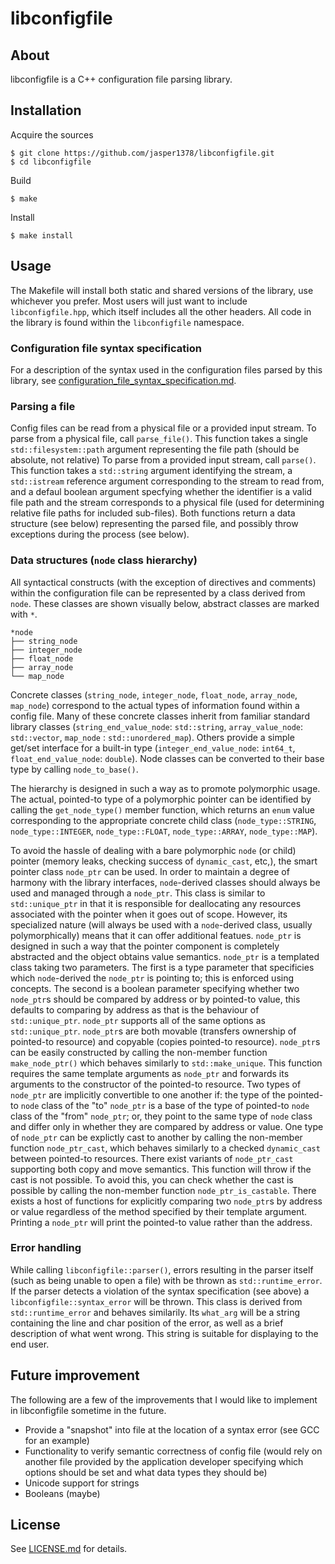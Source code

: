 # libconfigfile

## About
libconfigfile is a C++ configuration file parsing library. 

## Installation
Acquire the sources
```
$ git clone https://github.com/jasper1378/libconfigfile.git
$ cd libconfigfile
```
Build
```
$ make
```
Install
```
$ make install
```

## Usage
The Makefile will install both static and shared versions of the library, use whichever you prefer. Most users will just want to include `libconfigfile.hpp`, which itself includes all the other headers. All code in the library is found within the `libconfigfile` namespace.

### Configuration file syntax specification

For a description of the syntax used in the configuration files parsed by this library, see [configuration_file_syntax_specification.md](configuration_file_syntax_specification.md).

### Parsing a file

Config files can be read from a physical file or a provided input stream. To parse from a physical file, call `parse_file()`. This function takes a single `std::filesystem::path` argument representing the file path (should be absolute, not relative) To parse from a provided input stream, call `parse()`. This function takes a `std::string` argument identifying the stream, a `std::istream` reference argument corresponding to the stream to read from, and a defaul boolean argument specfying whether the identifier is a valid file path and the stream corresponds to a physical file (used for determining relative file paths for included sub-files). Both functions return a data structure (see below) representing the parsed file, and possibly throw exceptions during the process (see below).

### Data structures (`node` class hierarchy)

All syntactical constructs (with the exception of directives and comments) within the configuration file can be represented by a class derived from `node`. These classes are shown visually below, abstract classes are marked with `*`.

```
*node
├── string_node
├── integer_node
├── float_node
├── array_node
└── map_node
```

Concrete classes (`string_node`, `integer_node`, `float_node`, `array_node`, `map_node`) correspond to the actual types of information found within a config file. Many of these concrete classes inherit from familiar standard library classes (`string_end_value_node`: `std::string`, `array_value_node`: `std::vector`, `map_node` : `std::unordered_map`). Others provide a simple get/set interface for a built-in type (`integer_end_value_node`: `int64_t`, `float_end_value_node`: `double`). Node classes can be converted to their base type by calling `node_to_base()`.

The hierarchy is designed in such a way as to promote polymorphic usage. The actual, pointed-to type of a polymorphic pointer can be identified by calling the `get_node_type()` member function, which returns an `enum` value corresponding to the appropriate concrete child class (`node_type::STRING`, `node_type::INTEGER`, `node_type::FLOAT`, `node_type::ARRAY`, `node_type::MAP`).

To avoid the hassle of dealing with a bare polymorphic `node` (or child) pointer (memory leaks, checking success of `dynamic_cast`, etc,), the smart pointer class `node_ptr` can be used. In order to maintain a degree of harmony with the library interfaces, `node`-derived classes should always be used and managed through a `node_ptr`. This class is similar to `std::unique_ptr` in that it is responsible for deallocating any resources associated with the pointer when it goes out of scope. However, its specialized nature (will always be used with a `node`-derived class, usually polymorphically) means that it can offer additional featues. `node_ptr` is designed in such a way that the pointer component is completely abstracted and the object obtains value semantics. `node_ptr` is a templated class taking two parameters. The first is a type parameter that specificies which `node`-derived the `node_ptr` is pointing to; this is enforced using concepts. The second is a boolean parameter specifying whether two `node_ptr`s should be compared by address or by pointed-to value, this defaults to comparing by address as that is the behaviour of `std::unique_ptr`. `node_ptr` supports all of the same options as `std::unique_ptr`. `node_ptr`s are both movable (transfers ownership of pointed-to resource) and copyable (copies pointed-to resource). `node_ptr`s can be easily constructed by calling the non-member function `make_node_ptr()` which behaves similarly to `std::make_unique`. This function requires the same template arguments as `node_ptr` and forwards its arguments to the constructor of the pointed-to resource. Two types of `node_ptr` are implicitly convertible to one another if: the type of the pointed-to `node` class of the "to" `node_ptr` is a base of the type of pointed-to `node` class of the "from" `node_ptr`; or, they point to the same type of `node` class and differ only in whether they are compared by address or value. One type of `node_ptr` can be explictly cast to another by calling the non-member function `node_ptr_cast`, which behaves similarly to a checked `dynamic_cast` between pointed-to resources. There exist variants of `node_ptr_cast` supporting both copy and move semantics. This function will throw if the cast is not possible. To avoid this, you can check whether the cast is possible by calling the non-member function `node_ptr_is_castable`. There exists a host of functions for explicitly comparing two `node_ptr`s by address or value regardless of the method specified by their template argument. Printing a `node_ptr` will print the pointed-to value rather than the address.

### Error handling

While calling `libconfigfile::parser()`, errors resulting in the parser itself (such as being unable to open a file) with be thrown as `std::runtime_error`. If the parser detects a violation of the syntax specification (see above) a `libconfigfile::syntax_error` will be thrown. This class is derived from `std::runtime_error` and behaves similarily. Its `what_arg` will be a string containing the line and char position of the error, as well as a brief description of what went wrong. This string is suitable for displaying to the end user.

## Future improvement

The following are a few of the improvements that I would like to implement in libconfigfile sometime in the future.

- Provide a "snapshot" into file at the location of a syntax error (see GCC for an example)
- Functionality to verify semantic correctness of config file (would rely on another file provided by the application developer specifying which options should be set and what data types they should be)
- Unicode support for strings
- Booleans (maybe)

## License
See [LICENSE.md](LICENSE.md) for details.
